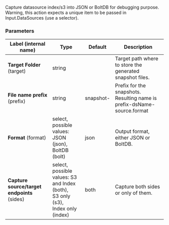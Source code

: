 
 Capture datasource index/s3 into JSON or BoltDB for debugging purpose. Warning, this action expects a unique item to be passed in Input.DataSources (use a selector).

### Parameters
|Label (internal name)|Type|Default|Description|
|---|---|---|---|
|**Target Folder** (target)|string||Target path where to store the generated snapshot files.|
|**File name prefix** (prefix)|string|snapshot-|Prefix for the snapshots. Resulting name is prefix-dsName-source.format|
|**Format** (format)|select, possible values: JSON (json),<br/>BoltDB (bolt)|json|Output format, either JSON or BoltDB.|
|**Capture source/target endpoints** (sides)|select, possible values: S3 and Index (both),<br/>S3 only (s3),<br/>Index only (index)|both|Capture both sides or only of them.|





